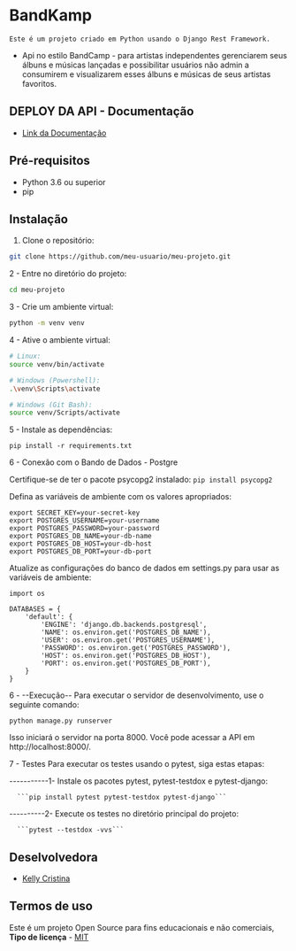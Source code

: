 # BandKamp
 ``Este é um projeto criado em Python usando o Django Rest Framework.``

- Api no estilo BandCamp - para artistas independentes gerenciarem seus álbuns e músicas lançadas e possibilitar usuários não admin a consumirem e visualizarem esses álbuns e músicas de seus artistas favoritos.

## DEPLOY DA API - Documentação 

- <a name="doc" href="https://www.linkedin.com/in/kelly-cristina-galliani/](https://m5-bandkamp-generic-view-kelly.onrender.com/api/docs/redoc/" target="_blank">Link da Documentação</a>

## Pré-requisitos

- Python 3.6 ou superior
- pip

## Instalação

1. Clone o repositório:
```bash
git clone https://github.com/meu-usuario/meu-projeto.git
```
2 - Entre no diretório do projeto:
```bash
cd meu-projeto
```

3 - Crie um ambiente virtual:
```bash
python -m venv venv
```

4 - Ative o ambiente virtual:
```bash
# Linux:
source venv/bin/activate

# Windows (Powershell):
.\venv\Scripts\activate

# Windows (Git Bash):
source venv/Scripts/activate

```
5 - Instale as dependências:
```
pip install -r requirements.txt
```

6 - Conexão com o Bando de Dados - Postgre

Certifique-se de ter o pacote psycopg2 instalado:
```pip install psycopg2```

Defina as variáveis de ambiente com os valores apropriados:
```
export SECRET_KEY=your-secret-key
export POSTGRES_USERNAME=your-username
export POSTGRES_PASSWORD=your-password
export POSTGRES_DB_NAME=your-db-name
export POSTGRES_DB_HOST=your-db-host
export POSTGRES_DB_PORT=your-db-port
```

Atualize as configurações do banco de dados em settings.py para usar as variáveis de ambiente:
```
import os

DATABASES = {
    'default': {
        'ENGINE': 'django.db.backends.postgresql',
        'NAME': os.environ.get('POSTGRES_DB_NAME'),
        'USER': os.environ.get('POSTGRES_USERNAME'),
        'PASSWORD': os.environ.get('POSTGRES_PASSWORD'),
        'HOST': os.environ.get('POSTGRES_DB_HOST'),
        'PORT': os.environ.get('POSTGRES_DB_PORT'),
    }
}
```
6 - --Execução--
Para executar o servidor de desenvolvimento, use o seguinte comando:
```
python manage.py runserver
```
Isso iniciará o servidor na porta 8000. Você pode acessar a API em http://localhost:8000/.

7 - Testes
Para executar os testes usando o pytest, siga estas etapas:

-----------1- Instale os pacotes pytest, pytest-testdox e pytest-django:
      
      ```pip install pytest pytest-testdox pytest-django```
 
 ----------2- Execute os testes no diretório principal do projeto:
      
      ```pytest --testdox -vvs```

## Deselvolvedora

- <a name="kelly" href="https://www.linkedin.com/in/kelly-cristina-galliani/" target="_blank">Kelly Cristina</a>

<a name="termos"></a>

## Termos de uso

Este é um projeto Open Source para fins educacionais e não comerciais, **Tipo de licença** - <a name="mit" href="https://opensource.org/licenses/MIT" target="_blank">MIT</a>


